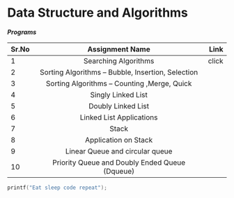 # Data Structure and Algorithms 

***Programs***



| Sr.No |               Assignment Name                    | Link  |
| ------|:------------------------------------------------:| -----:|
| 1     |Searching Algorithms                              | click |
| 2     |Sorting Algorithms – Bubble, Insertion, Selection |       |
| 3     |Sorting Algorithms – Counting ,Merge, Quick       |       |
| 4     |Singly Linked List                                |       |
| 5     |Doubly Linked List                                |       |
| 6     |Linked List Applications                          |       |
| 7     |Stack                                             |       |
| 8     |Application on Stack                              |       |
| 9     |Linear Queue and circular queue                   |       |
|10     |Priority Queue and Doubly Ended Queue (Dqueue)    |       |

 

```c
printf("Eat sleep code repeat");
```

